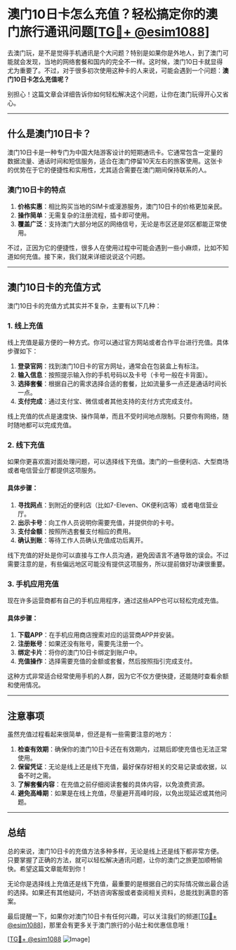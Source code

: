 # 澳门10日卡怎么充值？轻松搞定你的澳门旅行通讯问题[[TG💪+ @esim1088](https://t.me/s/esim1088)]

去澳门玩，是不是觉得手机通讯是个大问题？特别是如果你是外地人，到了澳门可能就会发现，当地的网络套餐和国内的完全不一样。这时候，澳门10日卡就显得尤为重要了。不过，对于很多初次使用这种卡的人来说，可能会遇到一个问题：**澳门10日卡怎么充值呢？**

别担心！这篇文章会详细告诉你如何轻松解决这个问题，让你在澳门玩得开心又省心。

---

## 什么是澳门10日卡？

澳门10日卡是一种专门为中国大陆游客设计的短期通讯卡。它通常包含一定量的数据流量、通话时间和短信服务，适合在澳门停留10天左右的旅客使用。这张卡的优势在于它的便捷性和实用性，尤其适合需要在澳门期间保持联系的人。

### 澳门10日卡的特点

1. **价格实惠**：相比购买当地的SIM卡或漫游服务，澳门10日卡的价格更加亲民。
2. **操作简单**：无需复杂的注册流程，插卡即可使用。
3. **覆盖广泛**：支持澳门大部分地区的网络信号，无论是市区还是郊区都能正常使用。

不过，正因为它的便捷性，很多人在使用过程中可能会遇到一些小麻烦，比如不知道如何充值。接下来，我们就来详细说说这个问题。

---

## 澳门10日卡的充值方式

澳门10日卡的充值方式其实并不复杂，主要有以下几种：

### 1. 线上充值

线上充值是最方便的一种方式。你可以通过官方网站或者合作平台进行充值。具体步骤如下：

1. **登录官网**：找到澳门10日卡的官方网址，通常会在包装盒上有标注。
2. **输入信息**：按照提示输入你的手机号码以及卡号（卡号一般在卡背面）。
3. **选择套餐**：根据自己的需求选择合适的套餐，比如流量多一点还是通话时间长一点。
4. **支付完成**：通过支付宝、微信或者其他支持的支付方式完成支付。

线上充值的优点是速度快、操作简单，而且不受时间地点限制。只要你有网络，随时随地都可以完成充值。

### 2. 线下充值

如果你更喜欢面对面处理问题，可以选择线下充值。澳门的一些便利店、大型商场或者电信营业厅都提供这项服务。

#### 具体步骤：
1. **寻找网点**：到附近的便利店（比如7-Eleven、OK便利店等）或者电信营业厅。
2. **出示卡号**：向工作人员说明你需要充值，并提供你的卡号。
3. **支付金额**：按照所选套餐支付相应的费用。
4. **确认到账**：等待工作人员确认充值成功后离开。

线下充值的好处是你可以直接与工作人员沟通，避免因语言不通导致的误会。不过需要注意的是，有些偏远地区可能没有提供这项服务，所以提前做好功课很重要。

### 3. 手机应用充值

现在许多运营商都有自己的手机应用程序，通过这些APP也可以轻松完成充值。

#### 具体步骤：
1. **下载APP**：在手机应用商店搜索对应的运营商APP并安装。
2. **注册账号**：如果还没有账号，需要先注册一个。
3. **绑定卡片**：将你的澳门10日卡绑定到账户中。
4. **充值操作**：选择需要充值的金额或套餐，然后按照指引完成支付。

这种方式非常适合经常使用手机的人群，因为它不仅方便快捷，还能随时查看余额和使用情况。

---

## 注意事项

虽然充值过程看起来很简单，但还是有一些需要注意的地方：

1. **检查有效期**：确保你的澳门10日卡还在有效期内，过期后即使充值也无法正常使用。
2. **保留凭证**：无论是线上还是线下充值，最好保存好相关的交易记录或收据，以备不时之需。
3. **了解套餐内容**：在充值之前仔细阅读套餐的具体内容，以免浪费资源。
4. **避免高峰期**：如果是在线上充值，尽量避开高峰时段，以免出现延迟或其他问题。

---

## 总结

总的来说，澳门10日卡的充值方法多种多样，无论是线上还是线下都非常方便。只要掌握了正确的方法，就可以轻松解决通讯问题，让你的澳门之旅更加顺畅愉快。希望这篇文章能帮到你！

无论你是选择线上充值还是线下充值，最重要的是根据自己的实际情况做出最合适的选择。如果还有其他疑问，不妨咨询客服或者查阅相关资料，总能找到满意的答案。

最后提醒一下，如果你对澳门10日卡有任何兴趣，可以关注我们的频道[[TG💪+ @esim1088](https://t.me/s/esim1088)]，那里会有更多关于澳门旅行的小贴士和优惠信息哦！

[[TG💪+ @esim1088](https://t.me/s/esim1088) ![Image](https://i.postimg.cc/4NQfJmqS/Snipaste-2025-05-13-00-14-12.png)]